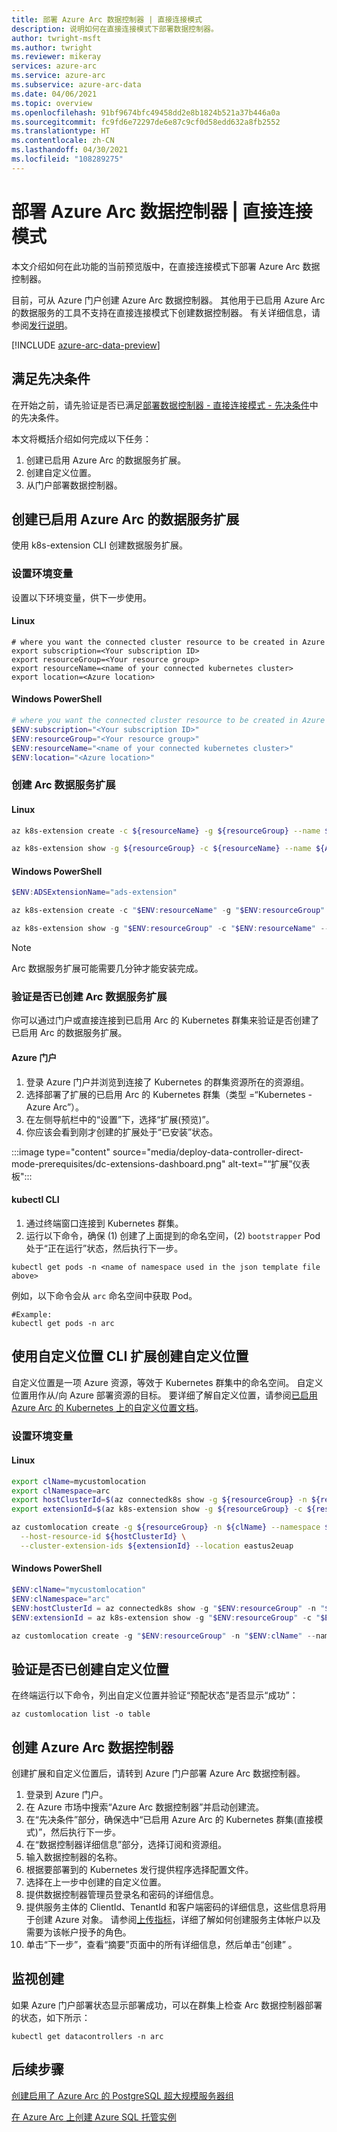 ```yaml
---
title: 部署 Azure Arc 数据控制器 | 直接连接模式
description: 说明如何在直接连接模式下部署数据控制器。
author: twright-msft
ms.author: twright
ms.reviewer: mikeray
services: azure-arc
ms.service: azure-arc
ms.subservice: azure-arc-data
ms.date: 04/06/2021
ms.topic: overview
ms.openlocfilehash: 91bf9674bfc49458dd2e8b1824b521a37b446a0a
ms.sourcegitcommit: fc9fd6e72297de6e87c9cf0d58edd632a8fb2552
ms.translationtype: HT
ms.contentlocale: zh-CN
ms.lasthandoff: 04/30/2021
ms.locfileid: "108289275"
---
```

#  <a name="deploy-azure-arc-data-controller--direct-connect-mode"></a>部署 Azure Arc 数据控制器 | 直接连接模式

本文介绍如何在此功能的当前预览版中，在直接连接模式下部署 Azure Arc 数据控制器。 

目前，可从 Azure 门户创建 Azure Arc 数据控制器。 其他用于已启用 Azure Arc 的数据服务的工具不支持在直接连接模式下创建数据控制器。 有关详细信息，请参阅[发行说明](release-notes.md)。

[!INCLUDE [azure-arc-data-preview](../../../includes/azure-arc-data-preview.md)]

## <a name="complete-prerequisites"></a>满足先决条件

在开始之前，请先验证是否已满足[部署数据控制器 - 直接连接模式 - 先决条件](deploy-data-controller-direct-mode-prerequisites.md)中的先决条件。

本文将概括介绍如何完成以下任务：

1. 创建已启用 Azure Arc 的数据服务扩展。 
1. 创建自定义位置。
1. 从门户部署数据控制器。

## <a name="create-an-azure-arc-enabled-data-services-extension"></a>创建已启用 Azure Arc 的数据服务扩展

使用 k8s-extension CLI 创建数据服务扩展。

### <a name="set-environment-variables"></a>设置环境变量

设置以下环境变量，供下一步使用。

#### <a name="linux"></a>Linux

``` terminal
# where you want the connected cluster resource to be created in Azure 
export subscription=<Your subscription ID>
export resourceGroup=<Your resource group>
export resourceName=<name of your connected kubernetes cluster>
export location=<Azure location>
```

#### <a name="windows-powershell"></a>Windows PowerShell
``` PowerShell
# where you want the connected cluster resource to be created in Azure 
$ENV:subscription="<Your subscription ID>"
$ENV:resourceGroup="<Your resource group>"
$ENV:resourceName="<name of your connected kubernetes cluster>"
$ENV:location="<Azure location>"
```

### <a name="create-the-arc-data-services-extension"></a>创建 Arc 数据服务扩展

#### <a name="linux"></a>Linux

```bash
az k8s-extension create -c ${resourceName} -g ${resourceGroup} --name ${ADSExtensionName} --cluster-type connectedClusters --extension-type microsoft.arcdataservices --version "1.0.015564" --auto-upgrade false --scope cluster --release-namespace arc --config Microsoft.CustomLocation.ServiceAccount=sa-bootstrapper

az k8s-extension show -g ${resourceGroup} -c ${resourceName} --name ${ADSExtensionName} --cluster-type connectedclusters
```

#### <a name="windows-powershell"></a>Windows PowerShell
```PowerShell
$ENV:ADSExtensionName="ads-extension"

az k8s-extension create -c "$ENV:resourceName" -g "$ENV:resourceGroup" --name "$ENV:ADSExtensionName" --cluster-type connectedClusters --extension-type microsoft.arcdataservices --version "1.0.015564" --auto-upgrade false --scope cluster --release-namespace arc --config Microsoft.CustomLocation.ServiceAccount=sa-bootstrapper

az k8s-extension show -g "$ENV:resourceGroup" -c "$ENV:resourceName" --name "$ENV:ADSExtensionName" --cluster-type connectedclusters
```

> [!NOTE]
> Arc 数据服务扩展可能需要几分钟才能安装完成。

### <a name="verify-the-arc-data-services-extension-is-created"></a>验证是否已创建 Arc 数据服务扩展

你可以通过门户或直接连接到已启用 Arc 的 Kubernetes 群集来验证是否创建了已启用 Arc 的数据服务扩展。 

#### <a name="azure-portal"></a>Azure 门户
1. 登录 Azure 门户并浏览到连接了 Kubernetes 的群集资源所在的资源组。
1. 选择部署了扩展的已启用 Arc 的 Kubernetes 群集（类型 =“Kubernetes - Azure Arc”）。
1. 在左侧导航栏中的“设置”下，选择“扩展(预览)”。
1. 你应该会看到刚才创建的扩展处于“已安装”状态。

:::image type="content" source="media/deploy-data-controller-direct-mode-prerequisites/dc-extensions-dashboard.png" alt-text="“扩展”仪表板":::

#### <a name="kubectl-cli"></a>kubectl CLI

1. 通过终端窗口连接到 Kubernetes 群集。
1. 运行以下命令，确保 (1) 创建了上面提到的命名空间，(2) `bootstrapper` Pod 处于“正在运行”状态，然后执行下一步。

``` console
kubectl get pods -n <name of namespace used in the json template file above>
```

例如，以下命令会从 `arc` 命名空间中获取 Pod。

```console
#Example:
kubectl get pods -n arc
```

## <a name="create-a-custom-location-using-custom-location-cli-extension"></a>使用自定义位置 CLI 扩展创建自定义位置

自定义位置是一项 Azure 资源，等效于 Kubernetes 群集中的命名空间。  自定义位置用作从/向 Azure 部署资源的目标。 要详细了解自定义位置，请参阅[已启用 Azure Arc 的 Kubernetes 上的自定义位置文档](../kubernetes/conceptual-custom-locations.md)。

### <a name="set-environment-variables"></a>设置环境变量

#### <a name="linux"></a>Linux

```bash
export clName=mycustomlocation
export clNamespace=arc
export hostClusterId=$(az connectedk8s show -g ${resourceGroup} -n ${resourceName} --query id -o tsv)
export extensionId=$(az k8s-extension show -g ${resourceGroup} -c ${resourceName} --cluster-type connectedClusters --name ${ADSExtensionName} --query id -o tsv)

az customlocation create -g ${resourceGroup} -n ${clName} --namespace ${clNamespace} \
  --host-resource-id ${hostClusterId} \
  --cluster-extension-ids ${extensionId} --location eastus2euap
```

#### <a name="windows-powershell"></a>Windows PowerShell
```PowerShell
$ENV:clName="mycustomlocation"
$ENV:clNamespace="arc"
$ENV:hostClusterId = az connectedk8s show -g "$ENV:resourceGroup" -n "$ENV:resourceName" --query id -o tsv
$ENV:extensionId = az k8s-extension show -g "$ENV:resourceGroup" -c "$ENV:resourceName" --cluster-type connectedClusters --name "$ENV:ADSExtensionName" --query id -o tsv

az customlocation create -g "$ENV:resourceGroup" -n "$ENV:clName" --namespace "$ENV:clNamespace" --host-resource-id "$ENV:hostClusterId" --cluster-extension-ids "$ENV:extensionId"
```

## <a name="validate--the-custom-location-is-created"></a>验证是否已创建自定义位置

在终端运行以下命令，列出自定义位置并验证“预配状态”是否显示“成功”：

```azurecli
az customlocation list -o table
```

## <a name="create-the-azure-arc-data-controller"></a>创建 Azure Arc 数据控制器

创建扩展和自定义位置后，请转到 Azure 门户部署 Azure Arc 数据控制器。

1. 登录到 Azure 门户。
1. 在 Azure 市场中搜索“Azure Arc 数据控制器”并启动创建流。
1. 在“先决条件”部分，确保选中“已启用 Azure Arc 的 Kubernetes 群集(直接模式)”，然后执行下一步。
1. 在“数据控制器详细信息”部分，选择订阅和资源组。
1. 输入数据控制器的名称。
1. 根据要部署到的 Kubernetes 发行提供程序选择配置文件。
1. 选择在上一步中创建的自定义位置。
1. 提供数据控制器管理员登录名和密码的详细信息。
1. 提供服务主体的 ClientId、TenantId 和客户端密码的详细信息，这些信息将用于创建 Azure 对象。 请参阅[上传指标](upload-metrics-and-logs-to-azure-monitor.md)，详细了解如何创建服务主体帐户以及需要为该帐户授予的角色。
1. 单击“下一步”，查看“摘要”页面中的所有详细信息，然后单击“创建” 。

## <a name="monitor-the-creation"></a>监视创建

如果 Azure 门户部署状态显示部署成功，可以在群集上检查 Arc 数据控制器部署的状态，如下所示：

```console
kubectl get datacontrollers -n arc
```

## <a name="next-steps"></a>后续步骤

[创建启用了 Azure Arc 的 PostgreSQL 超大规模服务器组](create-postgresql-hyperscale-server-group.md)

[在 Azure Arc 上创建 Azure SQL 托管实例](create-sql-managed-instance.md)
